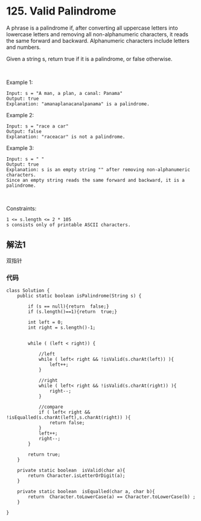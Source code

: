 # 125. Valid Palindrome

A phrase is a palindrome if, after converting all uppercase letters into lowercase letters and removing all non-alphanumeric characters, it reads the same forward and backward. Alphanumeric characters include letters and numbers.

Given a string s, return true if it is a palindrome, or false otherwise.

 

Example 1:

	Input: s = "A man, a plan, a canal: Panama"
	Output: true
	Explanation: "amanaplanacanalpanama" is a palindrome.

Example 2:

	Input: s = "race a car"
	Output: false
	Explanation: "raceacar" is not a palindrome.
	
Example 3:

	Input: s = " "
	Output: true
	Explanation: s is an empty string "" after removing non-alphanumeric characters.
	Since an empty string reads the same forward and backward, it is a palindrome.
 

Constraints:

	1 <= s.length <= 2 * 105
	s consists only of printable ASCII characters.


## 解法1

双指针

### 代码

	class Solution {
	    public static boolean isPalindrome(String s) {
	
	        if (s == null){return  false;}
	        if (s.length()==1){return  true;}
	
	        int left = 0;
	        int right = s.length()-1;
	
	
	        while ( (left < right)) {
	
	            //left
	            while ( left< right && !isValid(s.charAt(left)) ){
	                left++;
	            }
	
	            //right
	            while ( left< right && !isValid(s.charAt(right)) ){
	                right--;
	            }
	
	            //compare
	            if ( left< right && !isEqualled(s.charAt(left),s.charAt(right)) ){
	                return false;
	            }
	            left++;
	            right--;
	        }
	
	        return true;
	    }
	
	    private static boolean  isValid(char a){
	        return Character.isLetterOrDigit(a);
	    }
	
	    private static boolean  isEqualled(char a, char b){
	        return  Character.toLowerCase(a) == Character.toLowerCase(b) ;
	    }
	
	}
